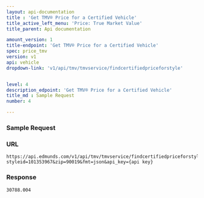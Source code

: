 ```yaml
---
layout: api-documentation
title : 'Get TMV® Price for a Certified Vehicle'
title_active_left_menu: 'Price: True Market Value'
title_parent: Api documentation

amount_version: 1
title-endpoint: 'Get TMV® Price for a Certified Vehicle'
spec: price_tmv
version: v1
api: vehicle
dropdown-link: 'v1/api/tmv/tmvservice/findcertifiedpriceforstyle'


level: 4
description_edpoint: 'Get TMV® Price for a Certified Vehicle'
title_md : Sample Request
number: 4

---
```


### Sample Request

### URL

	https://api.edmunds.com/v1/api/tmv/tmvservice/findcertifiedpriceforstyle?styleid=101353967&zip=90019&fmt=json&api_key={api key}
	
### Response

	30788.004
